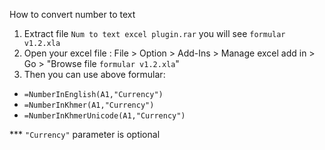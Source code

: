 

How to convert number to text
1. Extract file `Num to text excel plugin.rar` you will see `formular v1.2.xla`
1. Open your excel file : File > Option > Add-Ins > Manage excel add in > Go > "Browse file `formular v1.2.xla`"
1. Then you can use above formular:
* `=NumberInEnglish(A1,"Currency")`
* `=NumberInKhmer(A1,"Currency")`
* `=NumberInKhmerUnicode(A1,"Currency")`

*** `"Currency"` parameter is optional
